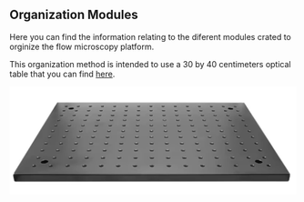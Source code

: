 ## Organization Modules 
Here you can find the information relating to the diferent modules crated to orginize the flow microscopy platform.

This organization method is intended to use a 30 by 40 centimeters optical table that you can find [here](https://es.aliexpress.com/item/1005005133684496.html?spm=a2g0o.order_list.order_list_main.145.b227194dLrgZ7B&gatewayAdapt=glo2esp).

<img src="images/30x40 Plate.png" width="600"> 

